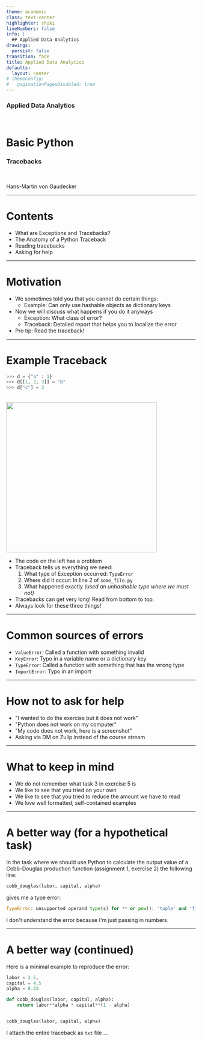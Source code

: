 ```yaml
---
theme: academic
class: text-center
highlighter: shiki
lineNumbers: false
info: |
  ## Applied Data Analytics
drawings:
  persist: false
transition: fade
title: Applied Data Analytics
defaults:
  layout: center
# themeConfig:
#   paginationPagesDisabled: true
---
```


### Applied Data Analytics

<br/>

# Basic Python

### Tracebacks

<br/>


Hans-Martin von Gaudecker

---

# Contents

- What are Exceptions and Tracebacks?
- The Anatomy of a Python Traceback
- Reading tracebacks
- Asking for help


---

# Motivation

- We sometimes told you that you cannot do certain things:
  - Example: Can only use hashable objects as dictionary keys
- Now we will discuss what happens if you do it anyways
  - Exception: What class of error?
  - Traceback: Detailed report that helps you to localize the error
- Pro tip: Read the traceback!


---

# Example Traceback

<div class="grid grid-cols-2 gap-4">
<div>

```python
>>> d = {"a" : 1}
>>> d[[1, 2, 3]] = "b"
>>> d["c"] = 3
```
<br/>

<img src="/simple_traceback.png" class="rounded" width="400"/>

</div>
<div>

- The code on the left has a problem
- Traceback tells us everything we need:
  1. What type of Exception occurred: `TypeError`
  2. Where did it occur: In line 2 of `some_file.py`
  3. What happened exactly *(used an unhashable type where we must not)*
- Tracebacks can get very long! Read from bottom to top.
- Always look for these three things!

</div>
</div>

---

# Common sources of errors

- `ValueError`: Called a function with something invalid
- `KeyError`: Typo in a variable name or a dictionary key
- `TypeError`: Called a function with something that has the wrong type
- `ImportError`: Typo in an import

---

# How not to ask for help

- "I wanted to do the exercise but it does not work"
- "Python does not work on my computer"
- "My code does not work, here is a screenshot"
- Asking via DM on Zulip instead of the course stream

---

# What to keep in mind

- We do not remember what task 3 in exercise 5 is
- We like to see that you tried on your own
- We like to see that you tried to reduce the amount we have to read
- We love well formatted, self-contained examples


---

# A better way (for a hypothetical task)

In the task where we should use Python to calculate the output value of a Cobb-Douglas
production function (assignment 1, exercise 2) the following line:

```python
cobb_douglas(labor, capital, alpha)
```

gives me a type error:

```python
TypeError: unsupported operand type(s) for ** or pow(): 'tuple' and 'float'
```

I don't understand the error because I'm just passing in numbers.

---

# A better way (continued)

Here is a minimal example to reproduce the error:

```python
labor = 2.5,
capital = 4.5
alpha = 0.33

def cobb_douglas(labor, capital, alpha):
    return labor**alpha * capital**(1 - alpha)


cobb_douglas(labor, capital, alpha)
```

I attach the entire traceback as `txt` file ...
